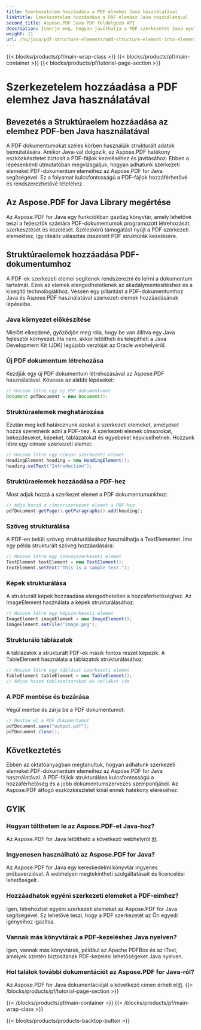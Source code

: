 ```yaml
---
title: Szerkezetelem hozzáadása a PDF elemhez Java használatával
linktitle: Szerkezetelem hozzáadása a PDF elemhez Java használatával
second_title: Aspose.PDF Java PDF feldolgozó API
description: Ismerje meg, hogyan javíthatja a PDF szerkezetét Java nyelven az Aspose.PDF for Java segítségével. Ez a lépésenkénti útmutató a hozzáférhető és rendezett PDF-fájlok szerkezeti elemeinek hozzáadását ismerteti.
weight: 11
url: /hu/java/pdf-structure-elements/add-structure-element-into-element-in-pdf-using-java/
---
```


{{< blocks/products/pf/main-wrap-class >}}
{{< blocks/products/pf/main-container >}}
{{< blocks/products/pf/tutorial-page-section >}}

# Szerkezetelem hozzáadása a PDF elemhez Java használatával


## Bevezetés a Struktúraelem hozzáadása az elemhez PDF-ben Java használatával

A PDF dokumentumokat széles körben használják strukturált adatok bemutatására. Amikor Java-val dolgozik, az Aspose.PDF hatékony eszközkészletet biztosít a PDF-fájlok kezeléséhez és javításához. Ebben a lépésenkénti útmutatóban megvizsgáljuk, hogyan adhatunk szerkezeti elemeket PDF-dokumentum elemeihez az Aspose.PDF for Java segítségével. Ez a folyamat kulcsfontosságú a PDF-fájlok hozzáférhetővé és rendszerezhetővé tételéhez.

## Az Aspose.PDF for Java Library megértése

Az Aspose.PDF for Java egy funkciókban gazdag könyvtár, amely lehetővé teszi a fejlesztők számára PDF-dokumentumok programozott létrehozását, szerkesztését és kezelését. Széleskörű támogatást nyújt a PDF szerkezeti elemekhez, így ideális választás összetett PDF struktúrák kezelésére.

## Struktúraelemek hozzáadása PDF-dokumentumhoz

A PDF-ek szerkezeti elemei segítenek rendszerezni és leírni a dokumentum tartalmát. Ezek az elemek elengedhetetlenek az akadálymentesítéshez és a kisegítő technológiákhoz. Vessen egy pillantást a PDF-dokumentumhoz Java és Aspose.PDF használatával szerkezeti elemek hozzáadásának lépéseibe.

### Java környezet előkészítése

Mielőtt elkezdené, győződjön meg róla, hogy be van állítva egy Java fejlesztői környezet. Ha nem, akkor letöltheti és telepítheti a Java Development Kit (JDK) legújabb verzióját az Oracle webhelyéről.

### Új PDF dokumentum létrehozása

Kezdjük egy új PDF dokumentum létrehozásával az Aspose.PDF használatával. Kövesse az alábbi lépéseket:

```java
// Hozzon létre egy új PDF dokumentumot
Document pdfDocument = new Document();
```

### Struktúraelemek meghatározása

Ezután meg kell határoznunk azokat a szerkezeti elemeket, amelyeket hozzá szeretnénk adni a PDF-hez. A szerkezeti elemek címsorokat, bekezdéseket, képeket, táblázatokat és egyebeket képviselhetnek. Hozzunk létre egy címsor szerkezeti elemet:

```java
// Hozzon létre egy címsor szerkezeti elemet
HeadingElement heading = new HeadingElement();
heading.setText("Introduction");
```

### Struktúraelemek hozzáadása a PDF-hez

Most adjuk hozzá a szerkezet elemet a PDF dokumentumunkhoz:

```java
// Adja hozzá a címsorszerkezet elemet a PDF-hez
pdfDocument.getPage().getParagraphs().add(heading);
```

### Szöveg strukturálása

A PDF-en belüli szöveg strukturálásához használhatja a TextElementet. Íme egy példa strukturált szöveg hozzáadására:

```java
// Hozzon létre egy szövegszerkezeti elemet
TextElement textElement = new TextElement();
textElement.setText("This is a sample text.");
```

### Képek strukturálása

A strukturált képek hozzáadása elengedhetetlen a hozzáférhetőséghez. Az ImageElement használata a képek strukturálásához:

```java
// Hozzon létre egy képszerkezeti elemet
ImageElement imageElement = new ImageElement();
imageElement.setFile("image.png");
```

### Strukturáló táblázatok

A táblázatok a strukturált PDF-ek másik fontos részét képezik. A TableElement használata a táblázatok strukturálásához:

```java
// Hozzon létre egy táblázat szerkezeti elemet
TableElement tableElement = new TableElement();
// Adjon hozzá táblázatsorokat és cellákat ide
```

### A PDF mentése és bezárása

Végül mentse és zárja be a PDF dokumentumot:

```java
// Mentse el a PDF dokumentumot
pdfDocument.save("output.pdf");
pdfDocument.close();
```

## Következtetés

Ebben az oktatóanyagban megtanultuk, hogyan adhatunk szerkezeti elemeket PDF-dokumentum elemeihez az Aspose.PDF for Java használatával. A PDF-fájlok strukturálása kulcsfontosságú a hozzáférhetőség és a jobb dokumentumszervezés szempontjából. Az Aspose.PDF átfogó eszközkészletet kínál ennek hatékony eléréséhez.

## GYIK

### Hogyan tölthetem le az Aspose.PDF-et Java-hoz?

 Az Aspose.PDF for Java letölthető a következő webhelyről:[itt](https://releases.aspose.com/pdf/java/).

### Ingyenesen használható az Aspose.PDF for Java?

Az Aspose.PDF for Java egy kereskedelmi könyvtár ingyenes próbaverzióval. A webhelyen megtekintheti szolgáltatásait és licencelési lehetőségeit.

### Hozzáadhatok egyéni szerkezeti elemeket a PDF-eimhez?

Igen, létrehozhat egyéni szerkezeti elemeket az Aspose.PDF for Java segítségével. Ez lehetővé teszi, hogy a PDF szerkezetét az Ön egyedi igényeihez igazítsa.

### Vannak más könyvtárak a PDF-kezeléshez Java nyelven?

Igen, vannak más könyvtárak, például az Apache PDFBox és az iText, amelyek szintén biztosítanak PDF-kezelési lehetőségeket Java nyelven.

### Hol találok további dokumentációt az Aspose.PDF for Java-ról?

 Az Aspose.PDF for Java dokumentációját a következő címen érheti el[itt](https://reference.aspose.com/pdf/java/).
{{< /blocks/products/pf/tutorial-page-section >}}

{{< /blocks/products/pf/main-container >}}
{{< /blocks/products/pf/main-wrap-class >}}

{{< blocks/products/products-backtop-button >}}
